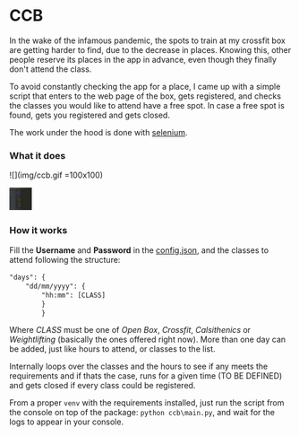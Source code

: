 # CCB
In the wake of the infamous pandemic, the spots to train at my crossfit box are getting
harder to find, due to the decrease in places. Knowing this, other people reserve
its places in the app in advance, even though they finally don't attend the class.

To avoid constantly checking the app for a place, I came up with a simple 
script that enters to the web page of the box, gets registered, and checks 
the classes you would like to attend have a free spot. In case a free spot is
found, gets you registered and gets closed.

The work under the hood is done with [selenium](https://selenium-python.readthedocs.io/).

### What it does

![](img/ccb.gif =100x100)

<img src="img/ccb.gif" width="40" height="40" />

### How it works

Fill the **Username** and **Password** in the [config.json](config.json),
and the classes to attend following the structure:

```
"days": {
    "dd/mm/yyyy": {
        "hh:mm": [CLASS]
		}
        }

```

Where _CLASS_ must be one of *Open Box*, *Crossfit*, *Calsithenics* or *Weightlifting*
(basically the ones offered right now). More than one day can be added, just like
hours to attend, or classes to the list.

Internally loops over the classes and the hours to see if any meets the requirements
and if thats the case, runs for a given time (TO BE DEFINED) and gets closed if every
class could be registered.

From a proper `venv` with the requirements installed, 
just run the script from the console on top of the package: `python ccb\main.py`, and wait
for the logs to appear in your console.


